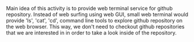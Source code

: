 Main idea of this activity is to provide web terminal service for github repository.
Instead of web surfing using web GUI, small web terminal would provide 'ls', 'cat', 'cd', command line tools to explore github repository on the web browser.
This way, we don't need to checkout github repositories that we are interested in in order to take a look inside of the repository.
